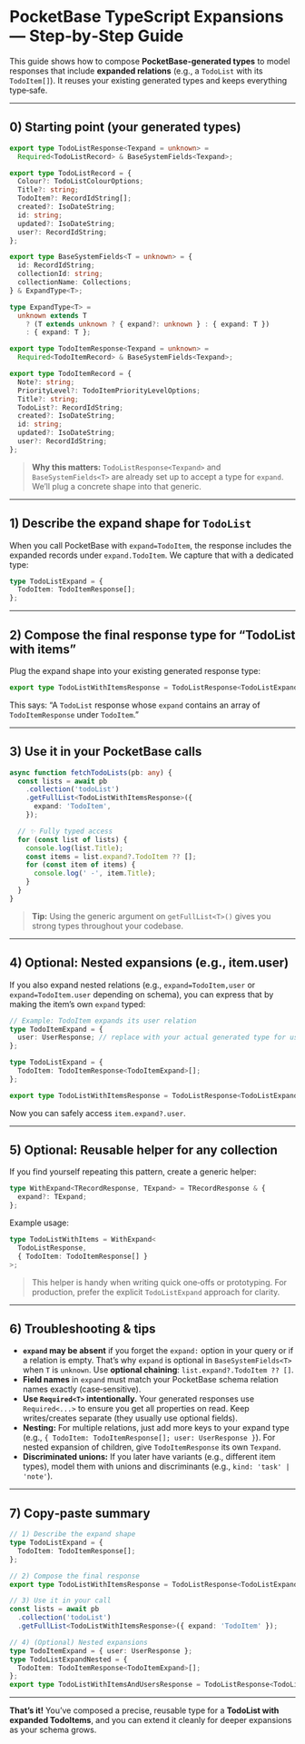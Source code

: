 # PocketBase TypeScript Expansions — Step‑by‑Step Guide

This guide shows how to compose **PocketBase-generated types** to model responses that include **expanded relations** (e.g., a `TodoList` with its `TodoItem[]`). It reuses your existing generated types and keeps everything type‑safe.

---

## 0) Starting point (your generated types)

```ts
export type TodoListResponse<Texpand = unknown> =
  Required<TodoListRecord> & BaseSystemFields<Texpand>;

export type TodoListRecord = {
  Colour?: TodoListColourOptions;
  Title?: string;
  TodoItem?: RecordIdString[];
  created?: IsoDateString;
  id: string;
  updated?: IsoDateString;
  user?: RecordIdString;
};

export type BaseSystemFields<T = unknown> = {
  id: RecordIdString;
  collectionId: string;
  collectionName: Collections;
} & ExpandType<T>;

type ExpandType<T> =
  unknown extends T
    ? (T extends unknown ? { expand?: unknown } : { expand: T })
    : { expand: T };

export type TodoItemResponse<Texpand = unknown> =
  Required<TodoItemRecord> & BaseSystemFields<Texpand>;

export type TodoItemRecord = {
  Note?: string;
  PriorityLevel?: TodoItemPriorityLevelOptions;
  Title?: string;
  TodoList?: RecordIdString;
  created?: IsoDateString;
  id: string;
  updated?: IsoDateString;
  user?: RecordIdString;
};
```

> **Why this matters:** `TodoListResponse<Texpand>` and `BaseSystemFields<T>` are already set up to accept a type for `expand`. We’ll plug a concrete shape into that generic.

---

## 1) Describe the expand shape for `TodoList`

When you call PocketBase with `expand=TodoItem`, the response includes the expanded records under `expand.TodoItem`. We capture that with a dedicated type:

```ts
type TodoListExpand = {
  TodoItem: TodoItemResponse[];
};
```

---

## 2) Compose the final response type for “TodoList with items”

Plug the expand shape into your existing generated response type:

```ts
export type TodoListWithItemsResponse = TodoListResponse<TodoListExpand>;
```

This says: “A `TodoList` response whose `expand` contains an array of `TodoItemResponse` under `TodoItem`.”

---

## 3) Use it in your PocketBase calls

```ts
async function fetchTodoLists(pb: any) {
  const lists = await pb
    .collection('todoList')
    .getFullList<TodoListWithItemsResponse>({
      expand: 'TodoItem',
    });

  // ✨ Fully typed access
  for (const list of lists) {
    console.log(list.Title);
    const items = list.expand?.TodoItem ?? [];
    for (const item of items) {
      console.log(' -', item.Title);
    }
  }
}
```

> **Tip:** Using the generic argument on `getFullList<T>()` gives you strong types throughout your codebase.

---

## 4) Optional: Nested expansions (e.g., item.user)

If you also expand nested relations (e.g., `expand=TodoItem,user` or `expand=TodoItem.user` depending on schema), you can express that by making the item’s own `expand` typed:

```ts
// Example: TodoItem expands its user relation
type TodoItemExpand = {
  user: UserResponse; // replace with your actual generated type for users
};

type TodoListExpand = {
  TodoItem: TodoItemResponse<TodoItemExpand>[];
};

export type TodoListWithItemsResponse = TodoListResponse<TodoListExpand>;
```

Now you can safely access `item.expand?.user`.

---

## 5) Optional: Reusable helper for any collection

If you find yourself repeating this pattern, create a generic helper:

```ts
type WithExpand<TRecordResponse, TExpand> = TRecordResponse & {
  expand?: TExpand;
};
```

Example usage:

```ts
type TodoListWithItems = WithExpand<
  TodoListResponse,
  { TodoItem: TodoItemResponse[] }
>;
```

> This helper is handy when writing quick one‑offs or prototyping. For production, prefer the explicit `TodoListExpand` approach for clarity.

---

## 6) Troubleshooting & tips

- **`expand` may be absent** if you forget the `expand:` option in your query or if a relation is empty. That’s why `expand` is optional in `BaseSystemFields<T>` when `T` is `unknown`. Use **optional chaining**: `list.expand?.TodoItem ?? []`.
- **Field names** in `expand` must match your PocketBase schema relation names exactly (case‑sensitive).
- **Use `Required<T>` intentionally.** Your generated responses use `Required<...>` to ensure you get all properties on read. Keep writes/creates separate (they usually use optional fields).
- **Nesting:** For multiple relations, just add more keys to your expand type (e.g., `{ TodoItem: TodoItemResponse[]; user: UserResponse }`). For nested expansion of children, give `TodoItemResponse` its own `Texpand`.
- **Discriminated unions:** If you later have variants (e.g., different item types), model them with unions and discriminants (e.g., `kind: 'task' | 'note'`).

---

## 7) Copy‑paste summary

```ts
// 1) Describe the expand shape
type TodoListExpand = {
  TodoItem: TodoItemResponse[];
};

// 2) Compose the final response
export type TodoListWithItemsResponse = TodoListResponse<TodoListExpand>;

// 3) Use it in your call
const lists = await pb
  .collection('todoList')
  .getFullList<TodoListWithItemsResponse>({ expand: 'TodoItem' });

// 4) (Optional) Nested expansions
type TodoItemExpand = { user: UserResponse };
type TodoListExpandNested = {
  TodoItem: TodoItemResponse<TodoItemExpand>[];
};
export type TodoListWithItemsAndUsersResponse = TodoListResponse<TodoListExpandNested>;
```

---

**That’s it!** You’ve composed a precise, reusable type for a **TodoList with expanded TodoItems**, and you can extend it cleanly for deeper expansions as your schema grows.
